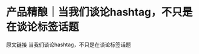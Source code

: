 # 产品精酿｜当我们谈论hashtag，不只是在谈论标签话题

<ResourceGroupTitle>原文链接</ResourceGroupTitle>
<BadgeLink colorScheme='blue' badgeText='产品精酿' href='https://mp.weixin.qq.com/s/xNs0ALmHB2I8PQvCQBM7Xg'>当我们谈论hashtag，不只是在谈论标签话题</BadgeLink>
